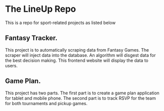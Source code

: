 # The LineUp Repo

This is a repo for sport-related projects as listed below

## Fantasy Tracker.
This project is to automatically scraping data from Fantasy Games. 
The scraper will inject data into the database.
An algorithm will disgest data for the best decision making.
This frontend website will display the data to users. 

## Game Plan.
This project has two parts. 
The first part is to create a game plan application for tablet and mobile phone.
The second part is to track RSVP for the team for both tournaments and pickup games. 